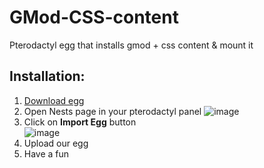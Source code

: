 # GMod-CSS-content
Pterodactyl egg that installs gmod + css content &amp; mount it


## Installation:
1. <a id="raw-url" href="https://github.com/Be1zebub/GMod-CSS-content/raw/master/egg-garrys-mod-css-content-included.json" title="Download egg" download>Download egg</a>
2. Open Nests page in your pterodactyl panel
![image](https://user-images.githubusercontent.com/34854689/175773747-329af86c-19b5-4e34-9f41-4fc2b9293ef5.png)
3. Click on **Import Egg** button  
![image](https://user-images.githubusercontent.com/34854689/175773972-078bb5b8-d9ba-48a5-a2bc-45a0ac5ee7ee.png)
4. Upload our egg
5. Have a fun
